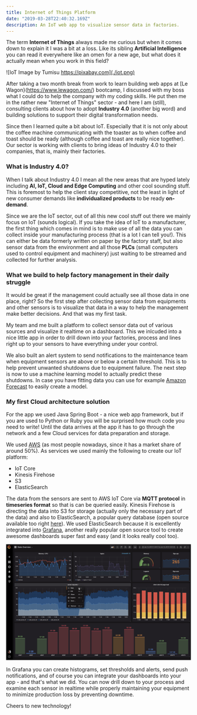 ```yaml
---
title: Internet of Things Platform
date: "2019-03-28T22:40:32.169Z"
description: An IoT web app to visualize sensor data in factories.
---
```


The term **Internet of Things** always made me curious but when it comes down to explain it I was a bit at a loss. Like its sibling **Artificial Intelligence** you can read it everywhere like an omen for a new age, but what does it actually mean when you work in this field? 

![IoT Image by Tumisu https://pixabay.com](./iot.png)

After taking a two month break from work to learn building web apps at [Le Wagon}(https://www.lewagon.com/) bootcamp, I discussed with my boss what I could do to help the company with my coding skills. He put then me in the rather new "Internet of Things" sector - and here I am (still), consulting clients about how to adopt **Industry 4.0** (another big word) and building solutions to support their digital transformation needs. 

Since then I learned quite a bit about IoT. Especially that it is not only about the coffee machine communicating with the toaster as to when coffee and toast should be ready (although coffee and toast are really nice together). Our sector is working with clients to bring ideas of Industry 4.0 to their companies, that is, mainly their factories.

### What is Industry 4.0?

When I talk about Industry 4.0 I mean all the new areas that are hyped lately including **AI, IoT, Cloud and Edge Computing** and other cool sounding stuff. This is foremost to help the client stay competitive, not the least in light of new consumer demands like **individualized products** to be ready **on-demand**. 

Since we are the IoT sector, out of all this new cool stuff out there we mainly focus on IoT (sounds logical). If you take the idea of IoT to a manufacturer, the first thing which comes in mind is to make use of all the data you can collect inside your manufacturing process (that is a lot I can tell you!). This can either be data formerly written on paper by the factory staff, but also sensor data from the environment and all those **PLCs** (small computers used to control equipment and machinery) just waiting to be streamed and collected for further analysis. 

### What we build to help factory management in their daily struggle

It would be great if the management could actually see all those data in one place, right? So the first step after collecting sensor data from equipments and other sensors is to visualize that data in a way to help the management make better decisions. And that was my first task. 

My team and me built a platform to collect sensor data out of various sources and visualize it realtime on a dashboard. This we inlcuded into a nice little app in order to drill down into your factories, process and lines right up to your sensors to have everything under your control. 

We also built an alert system to send notifications to the maintenance team when equipment sensors are above or below a certain threshold. This is to help prevent unwanted shutdowns due to equipment failure. The next step is now to use a machine learning model to actually predict these shutdowns. In case you have fitting data you can use for example [Amazon Forecast](https://aws.amazon.com/forecast/?nc1=h_ls) to easily create a model. 

### My first Cloud architecture solution

For the app we used Java Spring Boot - a nice web app framework, but if you are used to Python or Ruby you will be surprised how much code you need to write! Until the data arrives at the app it has to go through the network and a few Cloud services for data preparation and storage. 

We used [AWS](https://aws.amazon.com/) (as most people nowadays, since it has a market share of around 50%). As services we used mainly the following to create our IoT platform:

- IoT Core
- Kinesis Firehose
- S3
- ElasticSearch

The data from the sensors are sent to AWS IoT Core via **MQTT protocol** in **timeseries format** so that is can be queried easily. Kinesis Firehose is directing the data into S3 for storage (actually only the necessary part of the data) and also to ElasticSearch, a popular query database (open source available too right [here](https://www.elastic.co/)). We used ElasticSearch because it is excellently integrated into [Grafana](https://grafana.com/), another really popular open source tool to create awesome dashboards super fast and easy (and it looks really cool too). 

![Grafana](./grafana.png)

In Grafana you can create histograms, set thresholds and alerts, send push notifications, and of course you can integrate your dashboards into your app - and that's what we did. You can now drill down to your process and examine each sensor in realtime while properly maintaining your equipment to minimize production loss by preventing downtime.

Cheers to new technology!



